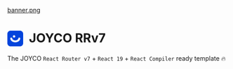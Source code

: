 [banner.png](./public/banner.png)

# <img src="./public/JOYCO.png" alt="JOYCO Logo" height="36" width="36" align="top" />&nbsp;&nbsp;JOYCO RRv7

The JOYCO `React Router v7` + `React 19` + `React Compiler` ready template 🔥
